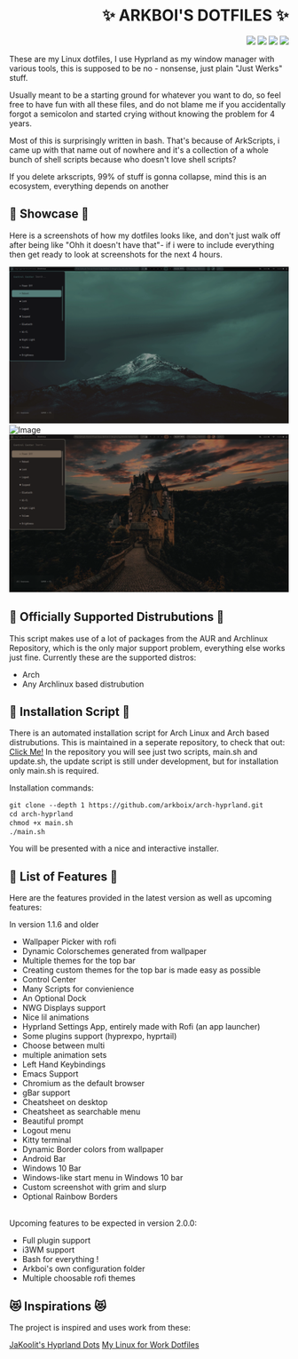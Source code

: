 <h1 align="right">✨ ARKBOI'S DOTFILES ✨ </h1>
<p align="right">
  <img src="https://img.shields.io/github/stars/arkboix/dotfiles?style=for-the-badge&color=cb9bfd">
  <img src="https://img.shields.io/github/last-commit/arkboix/dotfiles?style=for-the-badge&color=8ea6dc">
  <img src="https://img.shields.io/github/repo-size/arkboix/dotfiles?style=for-the-badge&color=cba6f7">
  <a href="https://discord.gg/8XA7MgVvYN">
    <img src="https://img.shields.io/discord/8XA7MgVvYN?style=for-the-badge&color=8ea6dc&label=Chat">
  </a>
</p>


These are my Linux dotfiles, I use Hyprland as my window manager with various tools, this is supposed to be no - nonsense, just plain "Just Werks" stuff.

Usually meant to be a starting ground for whatever you want to do, so feel free to have fun with all these files, and do not blame me if you accidentally forgot a semicolon and started crying without knowing the problem for 4 years.

Most of this is surprisingly written in bash. That's because of ArkScripts, i came up with that name out of nowhere and it's a collection of a whole bunch of shell scripts because who doesn't love shell scripts?

If you delete arkscripts, 99% of stuff is gonna collapse, mind this is an ecosystem, everything depends on another

## 🌟 Showcase 🌟
Here is a screenshots of how my dotfiles looks like, and don't just walk off after being like "Ohh it doesn't have that"- if i were to include everything then get ready to look at screenshots for the next 4 hours.

![Image](assets/1.png)
![Image](assests/2.png)
![Image](assets/3.png)

## 🐧 Officially Supported Distrubutions 🐧

This script makes use of a lot of packages from the AUR and Archlinux Repository, which is the only major support problem, everything else works just fine. Currently these are the supported distros:

- Arch
- Any Archlinux based distrubution

## 🚀 Installation Script 🚀

There is an automated installation script for Arch Linux and Arch based distrubutions. This is maintained in a seperate repository, to check that out:
[Click Me!](https://github.com/arkboix/arch-hyprland)
In the repository you will see just two scripts, main.sh and update.sh, the update script is still under development, but for installation only main.sh is required.

Installation commands:
``` shell
git clone --depth 1 https://github.com/arkboix/arch-hyprland.git
cd arch-hyprland
chmod +x main.sh
./main.sh
```

You will be presented with a nice and interactive installer.

## 💛 List of Features 💛

Here are the features provided in the latest version as well as upcoming features:

In version 1.1.6 and older

- Wallpaper Picker with rofi
- Dynamic Colorschemes generated from wallpaper
- Multiple themes for the top bar
- Creating custom themes for the top bar is made easy as possible
- Control Center
- Many Scripts for convienience
- An Optional Dock
- NWG Displays support
- Nice lil animations
- Hyprland Settings App, entirely made with Rofi (an app launcher)
- Some plugins support (hyprexpo, hyprtail)
- Choose between multi
- multiple animation sets
- Left Hand Keybindings
- Emacs Support
- Chromium as the default browser
- gBar support
- Cheatsheet on desktop
- Cheatsheet as searchable menu
- Beautiful prompt
- Logout menu
- Kitty terminal
- Dynamic Border colors from wallpaper
- Android Bar
- Windows 10 Bar
- Windows-like start menu in  Windows 10 bar
- Custom screenshot with grim and slurp
- Optional Rainbow Borders

<br>
Upcoming features to be expected in version 2.0.0:

- Full plugin support
- i3WM support
- Bash for everything !
- Arkboi's own configuration folder
- Multiple choosable rofi themes

## 😻 Inspirations 😻

The project is inspired and uses work from these:

[JaKoolit's Hyprland Dots](https://github.com/jakoolit/hyprland-dots)
[My Linux for Work Dotfiles](https://github.com/mylinuxforwork/dotfiles)

